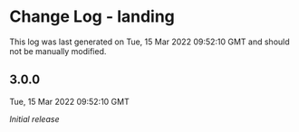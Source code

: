 # Change Log - landing

This log was last generated on Tue, 15 Mar 2022 09:52:10 GMT and should not be manually modified.

## 3.0.0
Tue, 15 Mar 2022 09:52:10 GMT

_Initial release_

